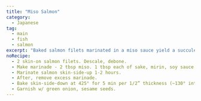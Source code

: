 ```yaml
---
title: "Miso Salmon"
category:
  - Japanese
tag:
  - main
  - fish
  - salmon
excerpt: "Baked salmon filets marinated in a miso sauce yield a succulent, flavorful dish with a perfect balance of savory and sweet notes."
noRecipe:
  - 2 skin-on salmon filets. Descale, debone.
  - Make marinade - 2 tbsp miso. 1 tbsp each of sake, mirin, soy sauce. 1/4 tsp sesame oil.
  - Marinate salmon skin-side-up 1-2 hours.
  - After, remove excess marinade.
  - Bake skin-side-down at 425° for 5 min per 1/2” thickness (~130° internal).
  - Garnish w/ green onion, sesame seeds.
---
```

